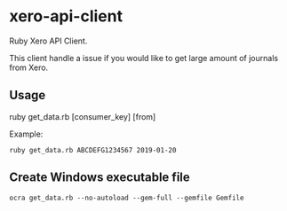 xero-api-client
===============

Ruby Xero API Client.

This client handle a issue if you would like to get large amount of journals from Xero.

## Usage

ruby get_data.rb [consumer_key] [from<date>]

Example:

	ruby get_data.rb ABCDEFG1234567 2019-01-20

## Create Windows executable file

	ocra get_data.rb --no-autoload --gem-full --gemfile Gemfile
